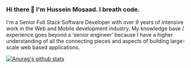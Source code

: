 ### Hi there 👋 I'm Hussein Mosaad. I breath code.

<!--
**HusseinMosaad/HusseinMosaad** is a ✨ _special_ ✨ repository because its `README.md` (this file) appears on your GitHub profile.

Here are some ideas to get you started:

- 🔭 I’m currently working on ...
- 🌱 I’m currently learning ...
- 👯 I’m looking to collaborate on ...
- 🤔 I’m looking for help with ...
- 💬 Ask me about ...
- 📫 How to reach me: ...
- 😄 Pronouns: ...
- ⚡ Fun fact: ...
-->

I'm a Senior Full Stack Software Developer with over 9 years of intensive work in the Web and Mobile development industry. My knowledge base / experience goes beyond a ‘senior engineer’ because I have a higher understanding of all the connecting pieces and aspects of building large-scale web based applications.

[![Anurag's github stats](https://github-readme-stats.vercel.app/api?username=husseinmosaad)](https://github.com/anuraghazra/github-readme-stats)


